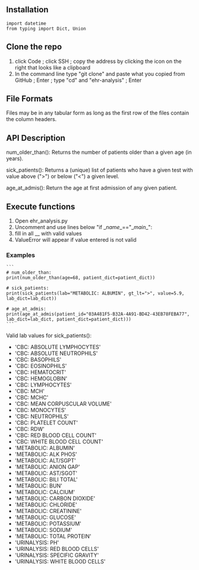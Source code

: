 ## Installation
```
import datetime
from typing import Dict, Union
```

## Clone the repo
1. click Code ; click SSH ; copy the address by clicking the icon on the right that looks like a clipboard
2. In the command line type &quot;git clone&quot; and paste what you copied from GitHub ; Enter ; type &quot;cd&quot; and \"ehr-analysis\" ; Enter

## File Formats
Files may be in any tabular form as long as the first row of the files contain the column headers.

## API Description
num_older_than():
Returns the number of patients older than a given age (in years).

sick_patients():
Returns a (unique) list of patients who have a given test with value above (">") or below ("<") a given level.

age_at_admis():
Return the age at first admission of any given patient.

## Execute functions
1. Open ehr_analysis.py
2. Uncomment and use lines below "if \__name__=="\__main__":
  1. fill in all __ with valid values
  2. ValueError will appear if value entered is not valid

### Examples
    ```
    # num_older_than:
    print(num_older_than(age=68, patient_dict=patient_dict))

    # sick_patients:
    print(sick_patients(lab="METABOLIC: ALBUMIN", gt_lt=">", value=5.9, lab_dict=lab_dict))

    # age_at_admis:
    print(age_at_admis(patient_id="03A481F5-B32A-4A91-BD42-43EB78FEBA77", lab_dict=lab_dict, patient_dict=patient_dict)))
    ```
    
Valid lab values for sick_patients():
- 'CBC: ABSOLUTE LYMPHOCYTES'
- 'CBC: ABSOLUTE NEUTROPHILS'
- 'CBC: BASOPHILS'
- 'CBC: EOSINOPHILS'
- 'CBC: HEMATOCRIT'
- 'CBC: HEMOGLOBIN'
- 'CBC: LYMPHOCYTES'
- 'CBC: MCH'
- 'CBC: MCHC'
- 'CBC: MEAN CORPUSCULAR VOLUME'
- 'CBC: MONOCYTES'
- 'CBC: NEUTROPHILS'
- 'CBC: PLATELET COUNT'
- 'CBC: RDW'
- 'CBC: RED BLOOD CELL COUNT'
- 'CBC: WHITE BLOOD CELL COUNT'
- 'METABOLIC: ALBUMIN'
- 'METABOLIC: ALK PHOS'
- 'METABOLIC: ALT/SGPT'
- 'METABOLIC: ANION GAP'
- 'METABOLIC: AST/SGOT'
- 'METABOLIC: BILI TOTAL'
- 'METABOLIC: BUN'
- 'METABOLIC: CALCIUM'
- 'METABOLIC: CARBON DIOXIDE'
- 'METABOLIC: CHLORIDE'
- 'METABOLIC: CREATININE'
- 'METABOLIC: GLUCOSE'
- 'METABOLIC: POTASSIUM'
- 'METABOLIC: SODIUM'
- 'METABOLIC: TOTAL PROTEIN'
- 'URINALYSIS: PH'
- 'URINALYSIS: RED BLOOD CELLS'
- 'URINALYSIS: SPECIFIC GRAVITY'
- 'URINALYSIS: WHITE BLOOD CELLS'
